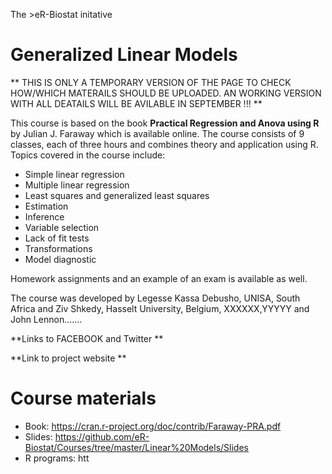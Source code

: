  The >eR-Biostat initative
# Generalized Linear  Models

** THIS IS ONLY A TEMPORARY VERSION OF THE PAGE TO CHECK HOW/WHICH MATERAILS SHOULD BE UPLOADED. AN WORKING VERSION WITH ALL DEATAILS WILL BE AVILABLE IN SEPTEMBER !!! **

This course is based on the book **Practical Regression and Anova using R**  by Julian J. Faraway which is available online. The course consists of 9 classes, each of three hours and combines theory and application using R. Topics covered in the course include:

* Simple linear regression
* Multiple linear regression
* Least squares and generalized least squares
* Estimation
* Inference
* Variable selection 
* Lack of fit tests
* Transformations
* Model diagnostic

Homework assignments and an example of an exam is available as well.

The course was developed by Legesse Kassa Debusho, UNISA, South
Africa and Ziv Shkedy, Hasselt University, Belgium, XXXXXX,YYYYY and John Lennon.......

**Links to FACEBOOK and Twitter **

**Link  to project website **


# Course materials
* Book: https://cran.r-project.org/doc/contrib/Faraway-PRA.pdf
* Slides: https://github.com/eR-Biostat/Courses/tree/master/Linear%20Models/Slides
* R programs: htt
